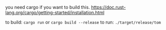 you need cargo if you want to build this. https://doc.rust-lang.org/cargo/getting-started/installation.html

to build: `cargo run` or `cargo build --release`
to run: `./target/release/tom`